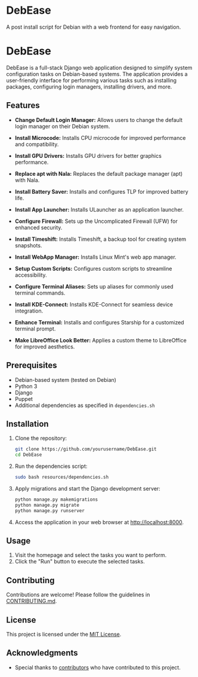 # DebEase
A post install script for Debian with a web frontend for easy navigation.

# DebEase

DebEase is a full-stack Django web application designed to simplify system configuration tasks on Debian-based systems. The application provides a user-friendly interface for performing various tasks such as installing packages, configuring login managers, installing drivers, and more.

## Features

- **Change Default Login Manager:** Allows users to change the default login manager on their Debian system.

- **Install Microcode:** Installs CPU microcode for improved performance and compatibility.

- **Install GPU Drivers:** Installs GPU drivers for better graphics performance.

- **Replace apt with Nala:** Replaces the default package manager (apt) with Nala.

- **Install Battery Saver:** Installs and configures TLP for improved battery life.

- **Install App Launcher:** Installs ULauncher as an application launcher.

- **Configure Firewall:** Sets up the Uncomplicated Firewall (UFW) for enhanced security.

- **Install Timeshift:** Installs Timeshift, a backup tool for creating system snapshots.

- **Install WebApp Manager:** Installs Linux Mint's web app manager.

- **Setup Custom Scripts:** Configures custom scripts to streamline accessibility.

- **Configure Terminal Aliases:** Sets up aliases for commonly used terminal commands.

- **Install KDE-Connect:** Installs KDE-Connect for seamless device integration.

- **Enhance Terminal:** Installs and configures Starship for a customized terminal prompt.

- **Make LibreOffice Look Better:** Applies a custom theme to LibreOffice for improved aesthetics.

## Prerequisites

- Debian-based system (tested on Debian)
- Python 3
- Django
- Puppet
- Additional dependencies as specified in `dependencies.sh`

## Installation

1. Clone the repository:

   ```bash
   git clone https://github.com/yourusername/DebEase.git
   cd DebEase
   ```

2. Run the dependencies script:

   ```bash
   sudo bash resources/dependencies.sh
   ```

3. Apply migrations and start the Django development server:

   ```bash
   python manage.py makemigrations
   python manage.py migrate
   python manage.py runserver
   ```

4. Access the application in your web browser at [http://localhost:8000](http://localhost:8000).

## Usage

1. Visit the homepage and select the tasks you want to perform.
2. Click the "Run" button to execute the selected tasks.

## Contributing

Contributions are welcome! Please follow the guidelines in [CONTRIBUTING.md](CONTRIBUTING.md).

## License

This project is licensed under the [MIT License](LICENSE).

## Acknowledgments

- Special thanks to [contributors](CONTRIBUTORS.md) who have contributed to this project.
